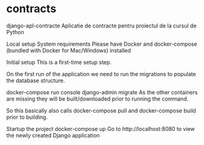 # contracts
django-apl-contracte
Aplicatie de contracte pentru proiectul de la cursul de Python

Local setup
System requirements
Please have Docker and docker-compose (bundled with Docker for Mac/Windows) installed

Initial setup
This is a first-time setup step.

On the first run of the application we need to run the migrations to populate the database structure.

docker-compose run console django-admin migrate
As the other containers are missing they will be built/downloaded prior to running the command.

So this basically also calls docker-compose pull and docker-compose build prior to building.

Startup the project
docker-compose up
Go to http://localhost:8080 to view the newly created Django application
